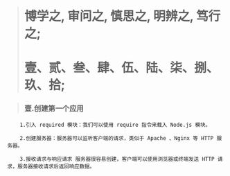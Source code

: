 > # 博学之, 审问之, 慎思之, 明辨之, 笃行之;  
> # 壹、贰、叁、肆、伍、陆、柒、捌、玖、拾;


> ### 壹.创建第一个应用

        1.引入 required 模块：我们可以使用 require 指令来载入 Node.js 模块。

        2.创建服务器：服务器可以监听客户端的请求，类似于 Apache 、Nginx 等 HTTP 服务器。

        3.接收请求与响应请求 服务器很容易创建，客户端可以使用浏览器或终端发送 HTTP 请求，服务器接收请求后返回响应数据。





    